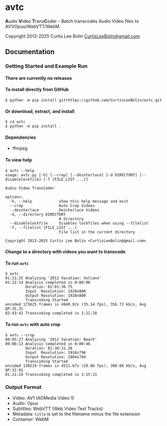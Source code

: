 avtc
====

**A**udio **V**ideo **T**rans**C**oder - Batch transcodes Audio Video files to AV1/Opus/WebVTT/WebM.

Copyright 2013-2025 Curtis Lee Bolin <CurtisLeeBolin@gmail.com>

Documentation
-------------

### Getting Started and Example Run

#### There are currently no releases
#### To install directly from GitHub

```
$ python -m pip install git+https://github.com/CurtisLeeBolin/avtc.git
```

#### Or download, extract, and install

```
$ cd avtc
$ python -m pip install .
```

#### Dependencies
  - ffmpeg

#### To view help

```
$ avtc --help
usage: avtc.py [-h] [--crop] [--deinterlace] [-d DIRECTORY] [--disablelockfile] [-f [FILE_LIST ...]]

Audio Video TransCoder

options:
  -h, --help            show this help message and exit
  --crop                Auto Crop Videos
  --deinterlace         Deinterlace Videos
  -d, --directory DIRECTORY
                        A directory
  --disablelockfile     Disables lockfiles when using --filelist
  -f, --filelist [FILE_LIST ...]
                        File list in the current directory

Copyright 2013-2025 Curtis Lee Bolin <CurtisLeeBolin@gmail.com>
```

#### Change to a directory with videos you want to transcode
#### To run `avtc`

```
$ avtc
01:21:25 Analyzing '2012 Vacation: Volcano'
01:22:14 Analysis completed in 0:00:00
         Duration: 02:01:36.75
         Input  Resolution: 1920x800
         Output Resolution: 1920x800
         Transcoding Started
encoded 173625 frames in 4940.02s (35.14 fps), 356.72 kb/s, Avg QP:35.31
02:43:42 Transcoding completed in 1:21:28
```

#### To run `avtc` with auto crop

```
$ avtc --crop
00:05:27 Analyzing '2012 Vacation: Beach'
00:06:13 Analysis completed in 0:00:46
         Duration: 01:30:31.26
         Input  Resolution: 1916x796
         Output Resolution: 1904x784
         Transcoding Started
encoded 130219 frames in 4511.67s (28.86 fps), 390.06 kb/s, Avg QP:32.91
01:21:24 Transcoding completed in 1:15:11
```

### Output Format

* Video: AV1 (AOMedia Video 1)
* Audio: Opus
* Subtitles: WebVTT (Web Video Text Tracks)
* Metadata: `title` is set to the filename minus the file extension
* Container: WebM
